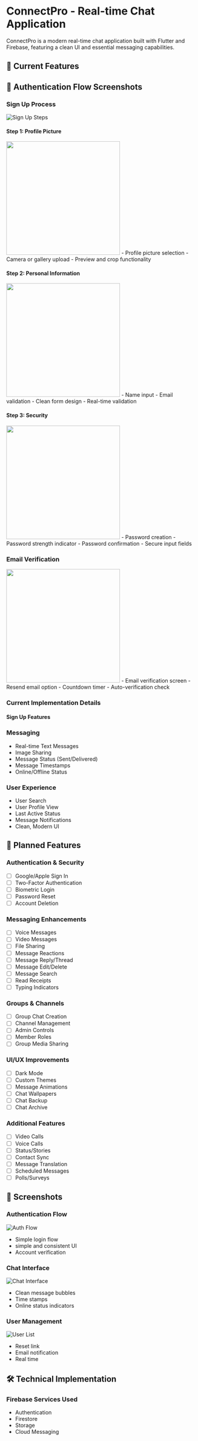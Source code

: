 # ConnectPro - Real-time Chat Application

ConnectPro is a modern real-time chat application built with Flutter and Firebase, featuring a clean UI and essential messaging capabilities.

## 🌟 Current Features

## 📱 Authentication Flow Screenshots

### Sign Up Process
![Sign Up Steps](screenshots/signup_flow.png)

#### Step 1: Profile Picture
<img src="screenshots/profile_picture.png" width="300">
- Profile picture selection
- Camera or gallery upload
- Preview and crop functionality

#### Step 2: Personal Information
<img src="screenshots/basic_info.png" width="300">
- Name input
- Email validation
- Clean form design
- Real-time validation

#### Step 3: Security
<img src="screenshots/password.png" width="300">
- Password creation
- Password strength indicator
- Password confirmation
- Secure input fields

### Email Verification
<img src="screenshots/email_verify.png" width="300">
- Email verification screen
- Resend email option
- Countdown timer
- Auto-verification check


### Current Implementation Details

#### Sign Up Features

### Messaging
- Real-time Text Messages
- Image Sharing
- Message Status (Sent/Delivered)
- Message Timestamps
- Online/Offline Status

### User Experience
- User Search
- User Profile View
- Last Active Status
- Message Notifications
- Clean, Modern UI

## 🚀 Planned Features

### Authentication & Security
- [ ] Google/Apple Sign In
- [ ] Two-Factor Authentication
- [ ] Biometric Login
- [ ] Password Reset
- [ ] Account Deletion

### Messaging Enhancements
- [ ] Voice Messages
- [ ] Video Messages
- [ ] File Sharing
- [ ] Message Reactions
- [ ] Message Reply/Thread
- [ ] Message Edit/Delete
- [ ] Message Search
- [ ] Read Receipts
- [ ] Typing Indicators

### Groups & Channels
- [ ] Group Chat Creation
- [ ] Channel Management
- [ ] Admin Controls
- [ ] Member Roles
- [ ] Group Media Sharing

### UI/UX Improvements
- [ ] Dark Mode
- [ ] Custom Themes
- [ ] Message Animations
- [ ] Chat Wallpapers
- [ ] Chat Backup
- [ ] Chat Archive

### Additional Features
- [ ] Video Calls
- [ ] Voice Calls
- [ ] Status/Stories
- [ ] Contact Sync
- [ ] Message Translation
- [ ] Scheduled Messages
- [ ] Polls/Surveys

## 📱 Screenshots

### Authentication Flow
![Auth Flow](screenshots/login.png)
- Simple login flow
- simple and consistent UI
- Account verification

### Chat Interface
![Chat Interface](screenshots/chat_interface.png)
- Clean message bubbles
- Time stamps
- Online status indicators

### User Management
![User List](screenshots/forgot_password.png)
- Reset link
- Email notification
- Real time

## 🛠 Technical Implementation

### Firebase Services Used
- Authentication
- Firestore
- Storage
- Cloud Messaging



